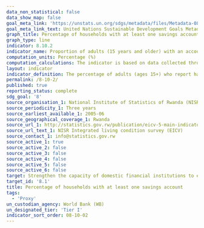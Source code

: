 ```yaml
---
data_non_statistical: false
data_show_map: false
goal_meta_link: 'https://unstats.un.org/sdgs/metadata/files/Metadata-08-10-02.pdf'
goal_meta_link_text: United Nations Sustainable Development Goals Metadata (PDF 210KB)
graph_title: Percentage of households with at least one savings account 
graph_type: line
indicator: 8.10.2
indicator_name: Proportion of adults (15 years and older) with an account at a bank or other financial institution or with a mobile-money-service provider
computation_units: Percentage (%)
computation_calculations: The indicator is based on data collected through individual level surveys in with representative samples. Appropriate sampling weights are used in calculating country-level aggregates
layout: indicator
indicator_definition: The percentage of adults (ages 15+) who report having an account (by themselves or together with someone else) at a bank or another type of financial institution or personally using a mobile money service in the past 12 months. 
permalink: /8-10-2/
published: true
reporting_status: complete
sdg_goal: '8'
source_organisation_1: National Institute of Statistics of Rwanda (NISR)
source_periodicity_1: Three years
source_earliest_available_1: 2005-06
source_geographical_coverage_1: Rwanda
source_url_1: http://statistics.gov.rw/publication/eicv-5-main-indicators-report-201617
source_url_text_1: NISR Integrated living condition survey (EICV)
source_contact_1: info@statistics.gov.rw
source_active_1: true
source_active_2: false
source_active_3: false
source_active_4: false
source_active_5: false
source_active_6: false
target: Strengthen the capacity of domestic financial institutions to encourage and expand access to banking, insurance and financial services for all
target_id: '8.1'
title: Percentage of households with at least one savings account
tags:
  - 'Proxy'
un_custodian_agency: World Bank (WB)
un_designated_tier: 'Tier I'
indicator_sort_order: 08-10-02
---
```

